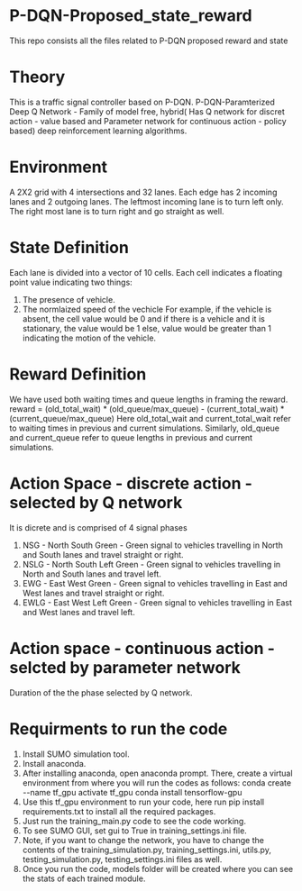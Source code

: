 # P-DQN-Proposed_state_reward
This repo consists all the files related to P-DQN proposed reward and state
# Theory
This is a traffic signal controller based on P-DQN.
P-DQN-Paramterized Deep Q Network - Family of model free, hybrid( Has Q network for discret action - value based and Parameter network for continuous action - policy based) deep reinforcement learning algorithms.
# Environment
A 2X2 grid with 4 intersections and 32 lanes. Each edge has 2 incoming lanes and 2 outgoing lanes. The leftmost incoming lane is to turn left only. The right most lane is to turn right and go straight as well.
# State Definition
Each lane is divided into a vector of 10 cells. Each cell indicates a floating point value indicating two things:
1. The presence of vehicle.
2. The normlaized speed of the vechicle
For example, if the vehicle is absent, the cell value would be 0 and if there is a vehicle and it is stationary, the value would be 1 else, value would be greater than 1 indicating the motion of the vehicle.
# Reward Definition
We have used both waiting times and queue lengths in framing the reward.
reward = (old_total_wait) * (old_queue/max_queue) - (current_total_wait) * (current_queue/max_queue)
Here old_total_wait and current_total_wait refer to waiting times in previous and current simulations. Similarly, old_queue and current_queue refer to queue lengths in previous and current simulations.
# Action Space - discrete action - selected by Q network
It is dicrete and is comprised of 4 signal phases
1. NSG - North South Green - Green signal to vehicles travelling in North and South lanes and travel straight or right.
2. NSLG - North South Left Green - Green signal to vehicles travelling in North and South lanes and travel left.
3. EWG - East West Green - Green signal to vehicles travelling in East and West lanes and travel straight or right.
4. EWLG - East West Left Green - Green signal to vehicles travelling in East and West lanes and travel left.
# Action space - continuous action - selcted by parameter network
Duration of the the phase selected by Q network.
# Requirments to run the code
1. Install SUMO simulation tool.
2. Install anaconda.
3. After installing anaconda, open anaconda prompt. There, create a virtual environment from where you will run the codes as follows:
conda create --name tf_gpu
activate tf_gpu
conda install tensorflow-gpu
4. Use this tf_gpu environment to run your code, here run pip install requirements.txt to install all the required packages.
5. Just run the training_main.py code to see the code working.
6. To see SUMO GUI, set gui to True in training_settings.ini file.
7. Note, if you want to change the network, you have to change the contents of the training_simulation.py, training_settings.ini, utils.py, testing_simulation.py, testing_settings.ini files as well.
8. Once you run the code, models folder will be created where you can see the stats of each trained module.
